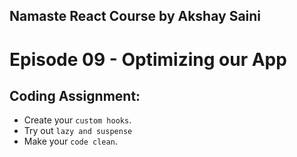 ## Namaste React Course by Akshay Saini

# Episode 09 - Optimizing our App

## Coding Assignment:

- Create your `custom hooks`.
- Try out `lazy and suspense`
- Make your `code clean`.

